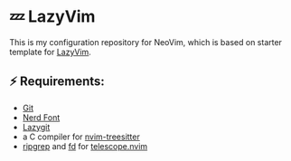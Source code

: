 # 💤 LazyVim

This is my configuration repository for NeoVim, which is based on starter template for [LazyVim](https://github.com/LazyVim/LazyVim).

## ⚡️ Requirements:

- [Git](https://git-scm.com/)
- [Nerd Font](https://www.nerdfonts.com/)
- [Lazygit](https://github.com/jesseduffield/lazygit)
- a C compiler for [nvim-treesitter](https://github.com/nvim-treesitter/nvim-treesitter)
- [ripgrep](https://github.com/BurntSushi/ripgrep) and [fd](https://github.com/sharkdp/fd) for [telescope.nvim](https://github.com/nvim-telescope/telescope.nvim)

